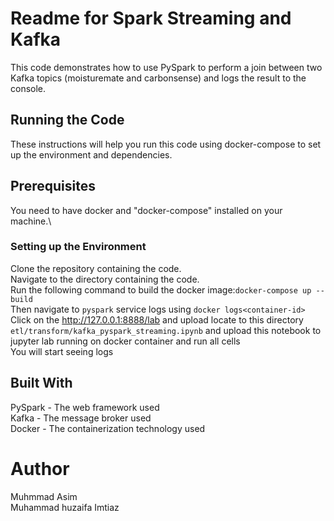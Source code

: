# Readme for Spark Streaming and Kafka
This code demonstrates how to use PySpark to perform a join between two Kafka topics (moisturemate and carbonsense) and logs the result to the console.


## Running the Code
These instructions will help you run this code using docker-compose to set up the environment and dependencies.
## Prerequisites
You need to have docker and "docker-compose" installed on your machine.\
### Setting up the Environment
Clone the repository containing the code.\
Navigate to the directory containing the code.\
Run the following command to build the docker image:```docker-compose up --build```\
Then navigate to ```pyspark``` service logs using ```docker logs<container-id>```\
Click on the http://127.0.0.1:8888/lab and upload locate to this directory ```etl/transform/kafka_pyspark_streaming.ipynb``` and upload this notebook to jupyter lab running on docker container and run all cells\
You will start seeing logs
## Built With
PySpark - The web framework used\
Kafka - The message broker used\
Docker - The containerization technology used
# Author
Muhmmad Asim\
Muhammad huzaifa Imtiaz

